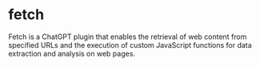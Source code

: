 # fetch
Fetch is a ChatGPT plugin that enables the retrieval of web content from specified URLs and the execution of custom JavaScript functions for data extraction and analysis on web pages.
